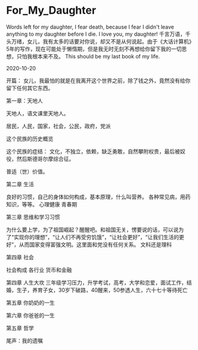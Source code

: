 # For_My_Daughter
Words left for my daughter, I fear death, because I fear I didn't leave anything to my daughter before I die. I love you, my daughter!
千言万语，千头万绪，女儿，我有太多的话要对你说，却又不是从何说起。由于《大话计算机》5年的写作，现在可能处于懒惰期，但是我无时无刻不再想给你留下我的一切思想，只怕我根本来不及。
This should be my last book of my life.

2020-10-20 

开篇：
女儿，我最怕的就是在我离开这个世界之前，除了钱之外，竟然没有给你留下任何其它东西。

第一章：天地人

天地人，语文课里天地人。

居民，人民，国家，社会，公民，政府，党派

这个民族的历史概览

这个民族的症结： 文化，不独立，依赖，缺乏勇敢，自然攀附权贵，最后被奴役，然后斯德哥尔摩综合征。

普适（世）价值。

第二章 生活

良好的习惯，自己的身体如何构成，基本原理，什么叫营养。
各种常见病，用药知识，等等。
心理健康
青春期

第三章 思维和学习习惯

为什么要上学，为了祖国崛起？醒醒吧。和祖国无关，愣要说的话，可以说为了“实现你的理想”，“让人们不再受穷饥饿”，“让社会更好”，“让我们生活的更好”，从而国家变得富强文明。这里面和党没有任何关系。
文科还是理科

第四章 社会

社会构成
各行业
货币和金融

第四章 人生大坎  三年级学习压力，升学考试，高考，大学和恋爱，面试工作，结婚，生子，养育子女，30岁下破路，40醒来，50参透人生，六十七十等待死亡

第五章 你奶奶的一生

第六章 你爸爸的一生


第五章 哲学

尾声：我的遗嘱
